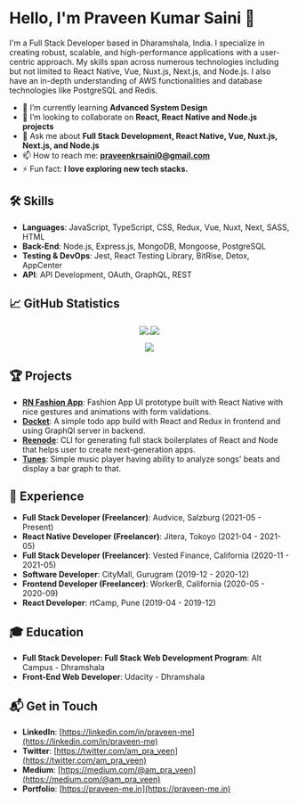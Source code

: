 # Hello, I'm Praveen Kumar Saini 👋

I'm a Full Stack Developer based in Dharamshala, India. I specialize in creating robust, scalable, and high-performance applications with a user-centric approach. My skills span across numerous technologies including but not limited to React Native, Vue, Nuxt.js, Next.js, and Node.js. I also have an in-depth understanding of AWS functionalities and database technologies like PostgreSQL and Redis.

- 🌱 I’m currently learning **Advanced System Design**
- 👯 I’m looking to collaborate on **React, React Native and Node.js projects**
- 💬 Ask me about **Full Stack Development, React Native, Vue, Nuxt.js, Next.js, and Node.js**
- 📫 How to reach me: **praveenkrsaini0@gmail.com**
- ⚡ Fun fact: **I love exploring new tech stacks.**

## 🛠 Skills

- **Languages**: JavaScript, TypeScript, CSS, Redux, Vue, Nuxt, Next, SASS, HTML
- **Back-End**: Node.js, Express.js, MongoDB, Mongoose, PostgreSQL
- **Testing & DevOps**: Jest, React Testing Library, BitRise, Detox, AppCenter
- **API**: API Development, OAuth, GraphQL, REST

## 📈 GitHub Statistics

<p align="center">
  <a href="https://github.com/praveen-me">
    <img align="center" src="https://github-readme-stats.vercel.app/api?username=praveen-me&show_icons=true&theme=tokyonight" />
  </a>
  <a href="https://github.com/praveen-me">
    <img align="center" src="https://github-readme-stats.vercel.app/api/top-langs/?username=praveen-me&layout=compact&theme=tokyonight" />
  </a>
</p>

<p align="center">
  <img src="https://github-readme-streak-stats.herokuapp.com/?user=praveen-me&theme=tokyonight" />
</p>

## 🏆 Projects

- **[RN Fashion App](https://github.com/praveen-me/rn_fashion_app)**: Fashion App UI prototype built with React Native with nice gestures and animations with form validations.
- **[Docket](https://github.com/praveen-me/docket)**: A simple todo app build with React and Redux in frontend and using GraphQl server in backend.
- **[Reenode](https://www.npmjs.com/package/reenode)**: CLI for generating full stack boilerplates of React and Node that helps user to create next-generation apps.
- **[Tunes](https://github.com/praveen-me/tunes)**: Simple music player having ability to analyze songs' beats and display a bar graph to that.

## 📄 Experience

- **Full Stack Developer (Freelancer)**: Audvice, Salzburg (2021-05 - Present)
- **React Native Developer (Freelancer)**: Jitera, Tokoyo (2021-04 - 2021-05)
- **Full Stack Developer (Freelancer)**: Vested Finance, California (2020-11 - 2021-05)
- **Software Developer**: CityMall, Gurugram (2019-12 - 2020-12)
- **Frontend Developer (Freelancer)**: WorkerB, California (2020-05 - 2020-09)
- **React Developer**: rtCamp, Pune (2019-04 - 2019-12)

## 🎓 Education

- **Full Stack Developer: Full Stack Web Development Program**: Alt Campus - Dhramshala
- **Front-End Web Developer**: Udacity - Dhramshala

## 📬 Get in Touch

- **LinkedIn**: [https://linkedin.com/in/praveen-me](https://linkedin.com/in/praveen-me)
- **Twitter**: [https://twitter.com/am_pra_veen](https://twitter.com/am_pra_veen)
- **Medium**: [https://medium.com/@am_pra_veen](https://medium.com/@am_pra_veen)
- **Portfolio**: [https://praveen-me.in](https://praveen-me.in)
